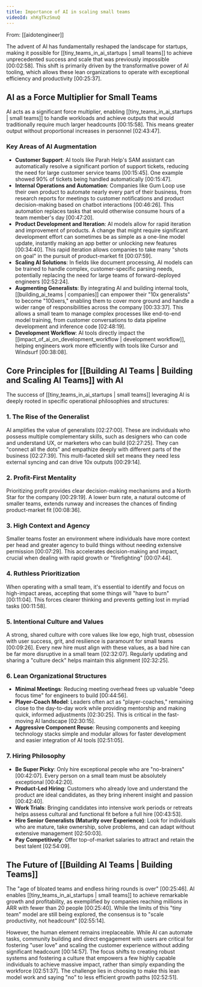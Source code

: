 ```yaml
---
title: Importance of AI in scaling small teams
videoId: xhKgTkzSmuQ
---
```


From: [[aidotengineer]] <br/> 

The advent of AI has fundamentally reshaped the landscape for startups, making it possible for [[tiny_teams_in_ai_startups | small teams]] to achieve unprecedented success and scale that was previously impossible <a class="yt-timestamp" data-t="00:02:58">[00:02:58]</a>. This shift is primarily driven by the transformative power of AI tooling, which allows these lean organizations to operate with exceptional efficiency and productivity <a class="yt-timestamp" data-t="00:25:37">[00:25:37]</a>.

## AI as a Force Multiplier for Small Teams

AI acts as a significant force multiplier, enabling [[tiny_teams_in_ai_startups | small teams]] to handle workloads and achieve outputs that would traditionally require much larger headcounts <a class="yt-timestamp" data-t="00:15:58">[00:15:58]</a>. This means greater output without proportional increases in personnel <a class="yt-timestamp" data-t="02:43:47">[02:43:47]</a>.

### Key Areas of AI Augmentation

*   **Customer Support**: AI tools like Parah Help's SAM assistant can automatically resolve a significant portion of support tickets, reducing the need for large customer service teams <a class="yt-timestamp" data-t="00:15:45">[00:15:45]</a>. One example showed 90% of tickets being handled automatically <a class="yt-timestamp" data-t="00:15:47">[00:15:47]</a>.
*   **Internal Operations and Automation**: Companies like Gum Loop use their own product to automate nearly every part of their business, from research reports for meetings to customer notifications and product decision-making based on chatbot interactions <a class="yt-timestamp" data-t="00:46:26">[00:46:26]</a>. This automation replaces tasks that would otherwise consume hours of a team member's day <a class="yt-timestamp" data-t="00:47:20">[00:47:20]</a>.
*   **Product Development and Iteration**: AI models allow for rapid iteration and improvement of products. A change that might require significant development effort can sometimes be as simple as a one-line model update, instantly making an app better or unlocking new features <a class="yt-timestamp" data-t="00:34:40">[00:34:40]</a>. This rapid iteration allows companies to take many "shots on goal" in the pursuit of product-market fit <a class="yt-timestamp" data-t="00:07:59">[00:07:59]</a>.
*   **Scaling AI Solutions**: In fields like document processing, AI models can be trained to handle complex, customer-specific parsing needs, potentially replacing the need for large teams of forward-deployed engineers <a class="yt-timestamp" data-t="02:52:24">[02:52:24]</a>.
*   **Augmenting Generalists**: By integrating AI and building internal tools, [[building_ai_teams | companies]] can empower their "10x generalists" to become "100xers," enabling them to cover more ground and handle a wider range of responsibilities across the company <a class="yt-timestamp" data-t="00:33:37">[00:33:37]</a>. This allows a small team to manage complex processes like end-to-end model training, from customer conversations to data pipeline development and inference code <a class="yt-timestamp" data-t="02:48:19">[02:48:19]</a>.
*   **Development Workflow**: AI tools directly impact the [[impact_of_ai_on_development_workflow | development workflow]], helping engineers work more efficiently with tools like Cursor and Windsurf <a class="yt-timestamp" data-t="00:38:08">[00:38:08]</a>.

## Core Principles for [[Building AI Teams | Building and Scaling AI Teams]] with AI

The success of [[tiny_teams_in_ai_startups | small teams]] leveraging AI is deeply rooted in specific operational philosophies and structures:

### 1. The Rise of the Generalist
AI amplifies the value of generalists <a class="yt-timestamp" data-t="02:27:00">[02:27:00]</a>. These are individuals who possess multiple complementary skills, such as designers who can code and understand UX, or marketers who can build <a class="yt-timestamp" data-t="02:27:25">[02:27:25]</a>. They can "connect all the dots" and empathize deeply with different parts of the business <a class="yt-timestamp" data-t="02:27:39">[02:27:39]</a>. This multi-faceted skill set means they need less external syncing and can drive 10x outputs <a class="yt-timestamp" data-t="00:29:14">[00:29:14]</a>.

### 2. Profit-First Mentality
Prioritizing profit provides clear decision-making mechanisms and a North Star for the company <a class="yt-timestamp" data-t="00:29:19">[00:29:19]</a>. A lower burn rate, a natural outcome of smaller teams, extends runway and increases the chances of finding product-market fit <a class="yt-timestamp" data-t="00:08:36">[00:08:36]</a>.

### 3. High Context and Agency
Smaller teams foster an environment where individuals have more context per head and greater agency to build things without needing extensive permission <a class="yt-timestamp" data-t="00:07:29">[00:07:29]</a>. This accelerates decision-making and impact, crucial when dealing with rapid growth or "firefighting" <a class="yt-timestamp" data-t="00:07:44">[00:07:44]</a>.

### 4. Ruthless Prioritization
When operating with a small team, it's essential to identify and focus on high-impact areas, accepting that some things will "have to burn" <a class="yt-timestamp" data-t="00:11:04">[00:11:04]</a>. This forces clearer thinking and prevents getting lost in myriad tasks <a class="yt-timestamp" data-t="00:11:58">[00:11:58]</a>.

### 5. Intentional Culture and Values
A strong, shared culture with core values like low ego, high trust, obsession with user success, grit, and resilience is paramount for small teams <a class="yt-timestamp" data-t="00:09:26">[00:09:26]</a>. Every new hire must align with these values, as a bad hire can be far more disruptive in a small team <a class="yt-timestamp" data-t="02:32:07">[02:32:07]</a>. Regularly updating and sharing a "culture deck" helps maintain this alignment <a class="yt-timestamp" data-t="02:32:25">[02:32:25]</a>.

### 6. Lean Organizational Structures
*   **Minimal Meetings**: Reducing meeting overhead frees up valuable "deep focus time" for engineers to build <a class="yt-timestamp" data-t="00:44:56">[00:44:56]</a>.
*   **Player-Coach Model**: Leaders often act as "player-coaches," remaining close to the day-to-day work while providing mentorship and making quick, informed adjustments <a class="yt-timestamp" data-t="02:30:25">[02:30:25]</a>. This is critical in the fast-moving AI landscape <a class="yt-timestamp" data-t="02:30:15">[02:30:15]</a>.
*   **Aggressive Component Reuse**: Reusing components and keeping technology stacks simple and modular allows for faster development and easier integration of AI tools <a class="yt-timestamp" data-t="02:51:05">[02:51:05]</a>.

### 7. Hiring Philosophy
*   **Be Super Picky**: Only hire exceptional people who are "no-brainers" <a class="yt-timestamp" data-t="00:42:07">[00:42:07]</a>. Every person on a small team must be absolutely exceptional <a class="yt-timestamp" data-t="00:42:20">[00:42:20]</a>.
*   **Product-Led Hiring**: Customers who already love and understand the product are ideal candidates, as they bring inherent insight and passion <a class="yt-timestamp" data-t="00:42:40">[00:42:40]</a>.
*   **Work Trials**: Bringing candidates into intensive work periods or retreats helps assess cultural and functional fit before a full hire <a class="yt-timestamp" data-t="00:43:53">[00:43:53]</a>.
*   **Hire Senior Generalists (Maturity over Experience)**: Look for individuals who are mature, take ownership, solve problems, and can adapt without extensive management <a class="yt-timestamp" data-t="02:50:03">[02:50:03]</a>.
*   **Pay Competitively**: Offer top-of-market salaries to attract and retain the best talent <a class="yt-timestamp" data-t="02:54:09">[02:54:09]</a>.

## The Future of [[Building AI Teams | Building Teams]]

The "age of bloated teams and endless hiring rounds is over" <a class="yt-timestamp" data-t="00:25:46">[00:25:46]</a>. AI enables [[tiny_teams_in_ai_startups | small teams]] to achieve remarkable growth and profitability, as exemplified by companies reaching millions in ARR with fewer than 20 people <a class="yt-timestamp" data-t="00:25:40">[00:25:40]</a>. While the limits of this "tiny team" model are still being explored, the consensus is to "scale productivity, not headcount" <a class="yt-timestamp" data-t="02:55:14">[02:55:14]</a>.

However, the human element remains irreplaceable. While AI can automate tasks, community building and direct engagement with users are critical for fostering "user love" and scaling the customer experience without adding significant headcount <a class="yt-timestamp" data-t="00:14:57">[00:14:57]</a>. The focus shifts to creating robust systems and fostering a culture that empowers a few highly capable individuals to achieve massive impact, rather than simply expanding the workforce <a class="yt-timestamp" data-t="02:51:37">[02:51:37]</a>. The challenge lies in choosing to make this lean model work and saying "no" to less efficient growth paths <a class="yt-timestamp" data-t="02:52:51">[02:52:51]</a>.